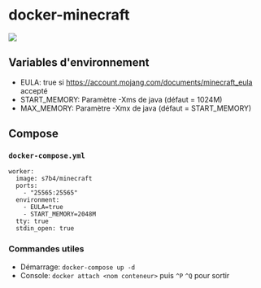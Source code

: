 # docker-minecraft

[![](https://imagelayers.io/badge/s7b4/minecraft:latest.svg)](https://imagelayers.io/?images=s7b4/minecraft:latest 'Get your own badge on imagelayers.io')

## Variables d'environnement

* EULA: true si https://account.mojang.com/documents/minecraft_eula accepté
* START_MEMORY: Paramètre -Xms de java (défaut = 1024M)
* MAX_MEMORY: Paramètre -Xmx de java (défaut = START_MEMORY)

## Compose

### `docker-compose.yml`

    worker:
      image: s7b4/minecraft
      ports:
        - "25565:25565"
      environment:
        - EULA=true
        - START_MEMORY=2048M
      tty: true
      stdin_open: true

### Commandes utiles

* Démarrage: `docker-compose up -d`
* Console: `docker attach <nom conteneur>` puis `^P` `^Q` pour sortir
